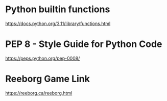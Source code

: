 # Python builtin functions 
https://docs.python.org/3.11/library/functions.html

# PEP 8 - Style Guide for Python Code
https://peps.python.org/pep-0008/

# Reeborg Game Link
https://reeborg.ca/reeborg.html
